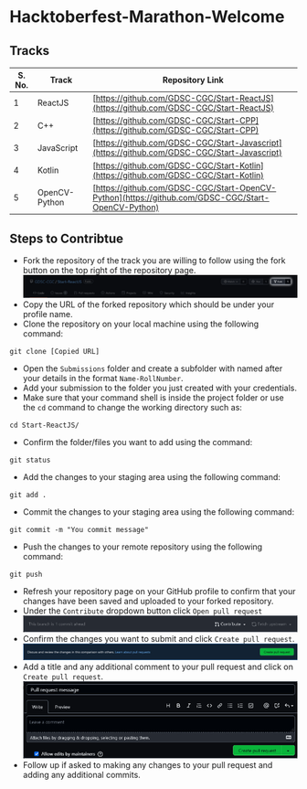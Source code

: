 # Hacktoberfest-Marathon-Welcome

## Tracks
S. No. | Track | Repository Link
--- | --- | ---
1 | ReactJS | [https://github.com/GDSC-CGC/Start-ReactJS](https://github.com/GDSC-CGC/Start-ReactJS)
2 | C++ | [https://github.com/GDSC-CGC/Start-CPP](https://github.com/GDSC-CGC/Start-CPP)
3 | JavaScript | [https://github.com/GDSC-CGC/Start-Javascript](https://github.com/GDSC-CGC/Start-Javascript)
4 | Kotlin | [https://github.com/GDSC-CGC/Start-Kotlin](https://github.com/GDSC-CGC/Start-Kotlin)
5 | OpenCV-Python | [https://github.com/GDSC-CGC/Start-OpenCV-Python](https://github.com/GDSC-CGC/Start-OpenCV-Python)



## Steps to Contribtue
- Fork the repository of the track you are willing to follow using the fork button on the top right of the repository page.  
![fork](/Dispaly/fork.png)
- Copy the URL of the forked repository which should be under your profile name.
- Clone the repository on your local machine using the following command:  
```
git clone [Copied URL]
```
- Open the `Submissions` folder and create a subfolder with named after your details in the format `Name-RollNumber`.
- Add your submission to the folder you just created with your credentials.
- Make sure that your command shell is inside the project folder or use the `cd` command to change the working directory such as:  
```
cd Start-ReactJS/
```
- Confirm the folder/files you want to add using the command:  
```
git status
```
- Add the changes to your staging area using the following command:  
```
git add .
```
- Commit the changes to your staging area using the following command:  
```
git commit -m "You commit message"
```
- Push the changes to your remote repository using the following command:  
```
git push
```
- Refresh your repository page on your GitHub profile to confirm that your changes have been saved and uploaded to your forked repository.
- Under the `Contribute` dropdown button click `Open pull request`  
![Contribute](/Dispaly/contribute.png)
- Confirm the changes you want to submit and click `Create pull request`.  
![Create PR](/Dispaly/createpr.png)
- Add a title and any additional comment to your pull request and click on `Create pull request`.  
![PR Message and Comment](/Dispaly/prmessage.png)
- Follow up if asked to making any changes to your pull request and adding any additional commits.